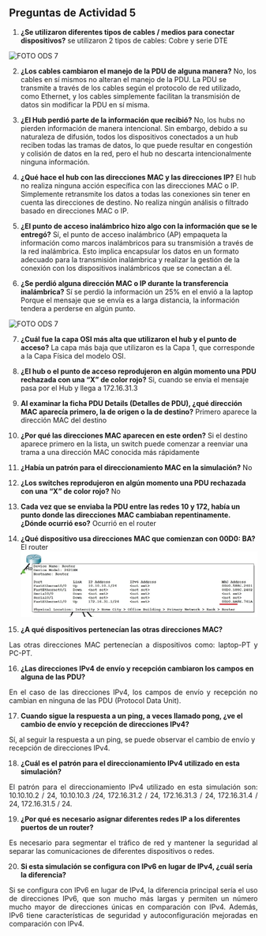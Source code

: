 ## Preguntas de Actividad 5

1. **¿Se utilizaron diferentes tipos de cables / medios para conectar dispositivos?**
   se utilizaron 2 tipos de cables: Cobre y serie DTE

 <p align="light">
  <img src="https://i.postimg.cc/Vvyfhdrz/actv5-1jpg.jpg)](https://postimg.cc/G8Qn83xf)" alt="FOTO ODS 7" width="600px" />
</p>
  
   
2. **¿Los cables cambiaron el manejo de la PDU de alguna manera?**
No, los cables en sí mismos no alteran el manejo de la PDU. La PDU se transmite a través de los cables según el protocolo de red utilizado, como Ethernet, y los cables simplemente facilitan la transmisión de datos sin modificar la PDU en sí misma.

3.	**¿El Hub perdió parte de la información que recibió?**
No, los hubs no pierden información de manera intencional. Sin embargo, debido a su naturaleza de difusión, todos los dispositivos conectados a un hub reciben todas las tramas de datos, lo que puede resultar en congestión y colisión de datos en la red, pero el hub no descarta intencionalmente ninguna información.

4.	**¿Qué hace el hub con las direcciones MAC y las direcciones IP?**
El hub no realiza ninguna acción específica con las direcciones MAC o IP. Simplemente retransmite los datos a todas las conexiones sin tener en cuenta las direcciones de destino. No realiza ningún análisis o filtrado basado en direcciones MAC o IP.

5.	**¿El punto de acceso inalámbrico hizo algo con la información que se le entregó?**
Sí, el punto de acceso inalámbrico (AP) empaqueta la información como marcos inalámbricos para su transmisión a través de la red inalámbrica. Esto implica encapsular los datos en un formato adecuado para la transmisión inalámbrica y realizar la gestión de la conexión con los dispositivos inalámbricos que se conectan a él.

6.	**¿Se perdió alguna dirección MAC o IP durante la transferencia inalámbrica?**
Sí se perdió la información un 25% en el envió a la laptop Porque el mensaje que se envía es a larga distancia, la información tendera a perderse en algún punto.

<p align="light">
  <img src="https://i.postimg.cc/qvX8nXcr/Imagen1.png)](https://postimg.cc/fVytQdgq)" alt="FOTO ODS 7" width="600px" />
</p>

7.	**¿Cuál fue la capa OSI más alta que utilizaron el hub y el punto de acceso?**
La capa más baja que utilizaron es la Capa 1, que corresponde a la Capa Física del modelo OSI.

8. **¿El hub o el punto de acceso reprodujeron en algún momento una PDU rechazada con una “X” de color rojo?**
Si, cuando se envía el mensaje pasa por el Hub y llega a 172.16.31.3

9. **Al examinar la ficha PDU Details (Detalles de PDU), ¿qué dirección MAC aparecía primero, la de origen o la de destino?**
Primero aparece la dirección MAC del destino

10. **¿Por qué las direcciones MAC aparecen en este orden?**
Si el destino aparece primero en la lista, un switch puede comenzar a reenviar una trama a una dirección MAC conocida más rápidamente

11. **¿Había un patrón para el direccionamiento MAC en la simulación?**
No
12. **¿Los switches reprodujeron en algún momento una PDU rechazada con una “X” de color rojo?**
No
13. **Cada vez que se enviaba la PDU entre las redes 10 y 172, había un punto donde las direcciones MAC cambiaban repentinamente. ¿Dónde ocurrió eso?**
Ocurrió en el router
14. **¿Qué dispositivo usa direcciones MAC que comienzan con 00D0: BA?**
El router
![Dirección MAC](imagen1.jpg)

15. **¿A qué dispositivos pertenecían las otras direcciones MAC?**
    
<p align="justify">
Las otras direcciones MAC pertenecían a dispositivos como: laptop-PT y  PC-PT.
 </p>
 
16. **¿Las direcciones IPv4 de envío y recepción cambiaron los campos en alguna de las PDU?**
    
<p align="justify">
En el caso de las direcciones IPv4, los campos de envío y recepción no cambian en ninguna de las PDU (Protocol Data Unit).
 </p>
 
17. **Cuando sigue la respuesta a un ping, a veces llamado pong, ¿ve el cambio de envío y recepción de direcciones IPv4?**
    
<p align="justify">
  
Sí, al seguir la respuesta a un ping, se puede observar el cambio de envío y recepción de direcciones IPv4.
 </p>
 
18. **¿Cuál es el patrón para el direccionamiento IPv4 utilizado en esta simulación?**
    
<p align="justify">
  El patrón para el direccionamiento IPv4 utilizado en esta simulación son: 10.10.10.2 / 24, 10.10.10.3 /24, 172.16.31.2 / 24, 172.16.31.3 / 24, 172.16.31.4 / 24, 172.16.31.5 / 24.
 </p>
 
19. **¿Por qué es necesario asignar diferentes redes IP a los diferentes puertos de un router?**
    
<p align="justify">
  Es necesario para segmentar el tráfico de red y mantener la seguridad al separar las comunicaciones de diferentes dispositivos o redes.
 </p>
 
20. **Si esta simulación se configura con IPv6 en lugar de IPv4, ¿cuál sería la diferencia?**

<p align="justify">
  Si se configura con IPv6 en lugar de IPv4, la diferencia principal sería el uso de direcciones IPv6, que son mucho más largas y permiten un número mucho mayor de direcciones únicas en comparación con IPv4. Además, IPv6 tiene características de seguridad y autoconfiguración mejoradas en comparación con IPv4.
 </p>

